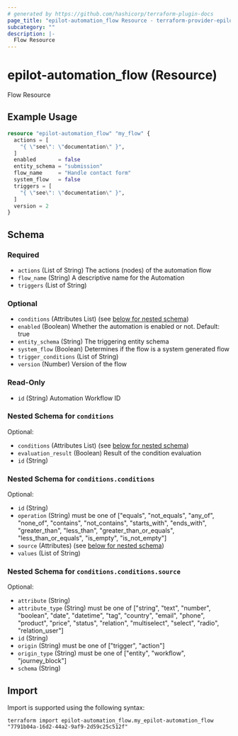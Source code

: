```yaml
---
# generated by https://github.com/hashicorp/terraform-plugin-docs
page_title: "epilot-automation_flow Resource - terraform-provider-epilot-automation"
subcategory: ""
description: |-
  Flow Resource
---
```


# epilot-automation_flow (Resource)

Flow Resource

## Example Usage

```terraform
resource "epilot-automation_flow" "my_flow" {
  actions = [
    "{ \"see\": \"documentation\" }",
  ]
  enabled       = false
  entity_schema = "submission"
  flow_name     = "Handle contact form"
  system_flow   = false
  triggers = [
    "{ \"see\": \"documentation\" }",
  ]
  version = 2
}
```

<!-- schema generated by tfplugindocs -->
## Schema

### Required

- `actions` (List of String) The actions (nodes) of the automation flow
- `flow_name` (String) A descriptive name for the Automation
- `triggers` (List of String)

### Optional

- `conditions` (Attributes List) (see [below for nested schema](#nestedatt--conditions))
- `enabled` (Boolean) Whether the automation is enabled or not. Default: true
- `entity_schema` (String) The triggering entity schema
- `system_flow` (Boolean) Determines if the flow is a system generated flow
- `trigger_conditions` (List of String)
- `version` (Number) Version of the flow

### Read-Only

- `id` (String) Automation Workflow ID

<a id="nestedatt--conditions"></a>
### Nested Schema for `conditions`

Optional:

- `conditions` (Attributes List) (see [below for nested schema](#nestedatt--conditions--conditions))
- `evaluation_result` (Boolean) Result of the condition evaluation
- `id` (String)

<a id="nestedatt--conditions--conditions"></a>
### Nested Schema for `conditions.conditions`

Optional:

- `id` (String)
- `operation` (String) must be one of ["equals", "not_equals", "any_of", "none_of", "contains", "not_contains", "starts_with", "ends_with", "greater_than", "less_than", "greater_than_or_equals", "less_than_or_equals", "is_empty", "is_not_empty"]
- `source` (Attributes) (see [below for nested schema](#nestedatt--conditions--conditions--source))
- `values` (List of String)

<a id="nestedatt--conditions--conditions--source"></a>
### Nested Schema for `conditions.conditions.source`

Optional:

- `attribute` (String)
- `attribute_type` (String) must be one of ["string", "text", "number", "boolean", "date", "datetime", "tag", "country", "email", "phone", "product", "price", "status", "relation", "multiselect", "select", "radio", "relation_user"]
- `id` (String)
- `origin` (String) must be one of ["trigger", "action"]
- `origin_type` (String) must be one of ["entity", "workflow", "journey_block"]
- `schema` (String)

## Import

Import is supported using the following syntax:

```shell
terraform import epilot-automation_flow.my_epilot-automation_flow "7791b04a-16d2-44a2-9af9-2d59c25c512f"
```
